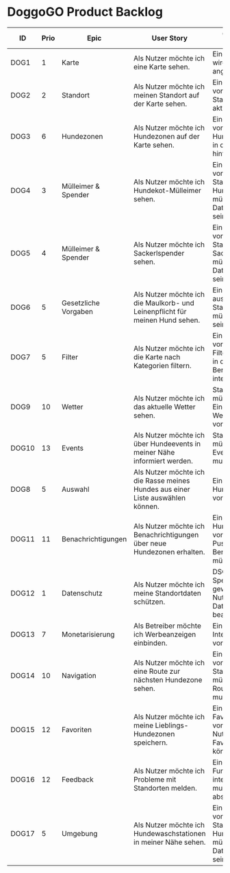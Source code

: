 # DoggoGO Product Backlog
| ID    | Prio | Epic                 | User Story                                                                      | COS (Criteria of Satisfaction)                                                                                      | Effort | Time | Status      |
|-------|------|----------------------|---------------------------------------------------------------------------------|---------------------------------------------------------------------------------------------------------------------|--------|------|-------------|
| DOG1  | 1    | Karte                | Als Nutzer möchte ich eine Karte sehen.                                         | Eine interaktive Karte wird in der App angezeigt.                                                                   | 3      | 33    | Done        |
| DOG2  | 2    | Standort             | Als Nutzer möchte ich meinen Standort auf der Karte sehen.                      | Eine Karte muss vorhanden sein. Der Standortdienst muss aktiviert sein.                                             | 2      |   10   |Done |
| DOG3  | 6    | Hundezonen           | Als Nutzer möchte ich Hundezonen auf der Karte sehen.                           | Eine Karte muss vorhanden sein. Hundezonen müssen in der Datenbank hinterlegt sein.                                 | 5      |      |             |
| DOG4  | 3    | Mülleimer & Spender  | Als Nutzer möchte ich Hundekot-Mülleimer sehen.                                 | Eine Karte muss vorhanden sein. Standorte von Hundekot-Mülleimern müssen in der Datenbank hinterlegt sein.          | 5      |      |             |
| DOG5  | 4    | Mülleimer & Spender  | Als Nutzer möchte ich Sackerlspender sehen.                                     | Eine Karte muss vorhanden sein. Standorte von Sackerlspendern müssen in der Datenbank hinterlegt sein.              | 5      |      |             |
| DOG6  | 5    | Gesetzliche Vorgaben | Als Nutzer möchte ich die Maulkorb- und Leinenpflicht für meinen Hund sehen.    | Eine Rasse muss ausgewählt sein. Standortinformationen müssen verfügbar sein.                                       | 5      |      | in progress |
| DOG7  | 5    | Filter               | Als Nutzer möchte ich die Karte nach Kategorien filtern.                        | Eine Karte muss vorhanden sein. Filteroptionen müssen in der Benutzeroberfläche integriert sein.                    | 3      |      |             |
| DOG9  | 10   | Wetter               | Als Nutzer möchte ich das aktuelle Wetter sehen.                                | Standortdienste müssen aktiviert sein. Eine Schnittstelle zu Wetterdaten muss vorhanden sein.                       | 5      |      |   Done         |
| DOG10 | 13   | Events               | Als Nutzer möchte ich über Hundeevents in meiner Nähe informiert werden.        | Standortdienste müssen aktiviert sein. Event-Datenbank muss integriert sein.                                        | 8      |      |             |
| DOG8  | 5    | Auswahl              | Als Nutzer möchte ich die Rasse meines Hundes aus einer Liste auswählen können. | Eine Liste von Hunderassen muss vorhanden sein.                                                                     | 2      |      |             |
| DOG11 | 11   | Benachrichtigungen   | Als Nutzer möchte ich Benachrichtigungen über neue Hundezonen erhalten.         | Eine Datenbank mit Hundezonen muss vorhanden sein. Push-Benachrichtigungen müssen aktiviert sein.                   | 5      |      |             |
| DOG12 | 1    | Datenschutz          | Als Nutzer möchte ich meine Standortdaten schützen.                             | DSGVO-konforme Speicherung muss gewährleistet sein. Nutzer muss Datenlöschung beantragen können.                    | 8      |      |             |
| DOG13 | 7    | Monetarisierung      | Als Betreiber möchte ich Werbeanzeigen einbinden.                               | Eine Werbeplattform-Integration muss vorhanden sein.                                                                | 5      |      |             |
| DOG14 | 10   | Navigation           | Als Nutzer möchte ich eine Route zur nächsten Hundezone sehen.                  | Eine Karte muss vorhanden sein. Standortdienste müssen aktiviert sein. Routing-Funktionalität muss integriert sein. | 5      |      |             |
| DOG15 | 12   | Favoriten            | Als Nutzer möchte ich meine Lieblings-Hundezonen speichern.                     | Eine Datenbank für Favoriten muss vorhanden sein. Nutzer muss Favoriten verwalten können.                           | 5      |      |             |
| DOG16 | 12   | Feedback             | Als Nutzer möchte ich Probleme mit Standorten melden.                           | Eine Feedback-Funktion muss integriert sein. Nutzer muss eine Meldung absenden können.                              | 5      |      |             |
| DOG17 | 5    | Umgebung             | Als Nutzer möchte ich Hundewaschstationen in meiner Nähe sehen.                 | Eine Karte muss vorhanden sein. Standorte von Hundewaschstationen müssen in der Datenbank hinterlegt sein.          | 8      |      |             |
